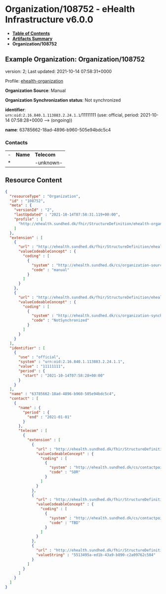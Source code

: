 # Organization/108752 - eHealth Infrastructure v6.0.0

* [**Table of Contents**](toc.md)
* [**Artifacts Summary**](artifacts.md)
* **Organization/108752**

## Example Organization: Organization/108752

version: 2; Last updated: 2021-10-14 07:58:31+0000

Profile: [ehealth-organization](StructureDefinition-ehealth-organization.md)

**Organization Source**: Manual

**Organization Synchronization status**: Not synchronized

**identifier**: `urn:oid:2.16.840.1.113883.2.24.1.1`/11111111 (use: official, period: 2021-10-14 07:58:28+0000 --> (ongoing))

**name**: 63785662-18ad-4896-b960-505e94bdc5c4

### Contacts

| | | |
| :--- | :--- | :--- |
| - | **Name** | **Telecom** |
| * |  | -unknown- |



## Resource Content

```json
{
  "resourceType" : "Organization",
  "id" : "108752",
  "meta" : {
    "versionId" : "2",
    "lastUpdated" : "2021-10-14T07:58:31.119+00:00",
    "profile" : [
      "http://ehealth.sundhed.dk/fhir/StructureDefinition/ehealth-organization"
    ]
  },
  "extension" : [
    {
      "url" : "http://ehealth.sundhed.dk/fhir/StructureDefinition/ehealth-organization-source",
      "valueCodeableConcept" : {
        "coding" : [
          {
            "system" : "http://ehealth.sundhed.dk/cs/organization-source",
            "code" : "manual"
          }
        ]
      }
    },
    {
      "url" : "http://ehealth.sundhed.dk/fhir/StructureDefinition/ehealth-organization-synchronizationStatus",
      "valueCodeableConcept" : {
        "coding" : [
          {
            "system" : "http://ehealth.sundhed.dk/cs/organization-synchronization-status",
            "code" : "NotSynchronized"
          }
        ]
      }
    }
  ],
  "identifier" : [
    {
      "use" : "official",
      "system" : "urn:oid:2.16.840.1.113883.2.24.1.1",
      "value" : "11111111",
      "period" : {
        "start" : "2021-10-14T07:58:28+00:00"
      }
    }
  ],
  "name" : "63785662-18ad-4896-b960-505e94bdc5c4",
  "contact" : [
    {
      "name" : {
        "period" : {
          "end" : "2021-01-01"
        }
      },
      "telecom" : [
        {
          "extension" : [
            {
              "url" : "http://ehealth.sundhed.dk/fhir/StructureDefinition/ehealth-organization-telecomCustodian",
              "valueCodeableConcept" : {
                "coding" : [
                  {
                    "system" : "http://ehealth.sundhed.dk/cs/contactpoint-custodian",
                    "code" : "SOR"
                  }
                ]
              }
            },
            {
              "url" : "http://ehealth.sundhed.dk/fhir/StructureDefinition/ehealth-organization-telecomSystem",
              "valueCodeableConcept" : {
                "coding" : [
                  {
                    "system" : "http://ehealth.sundhed.dk/cs/contactpoint-system",
                    "code" : "TBD"
                  }
                ]
              }
            },
            {
              "url" : "http://ehealth.sundhed.dk/fhir/StructureDefinition/ehealth-organization-telecomValue",
              "valueString" : "5513495a-ed1b-43a9-b890-c2a09762c584"
            }
          ]
        }
      ]
    }
  ]
}

```
